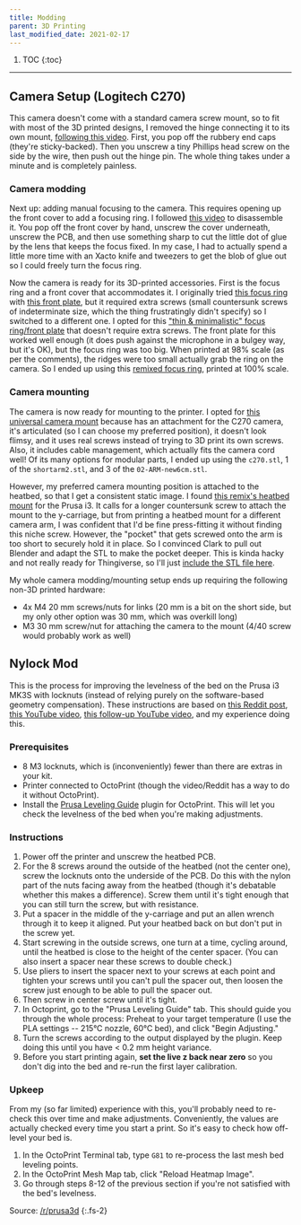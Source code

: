```yaml
---
title: Modding
parent: 3D Printing
last_modified_date: 2021-02-17
---
```


1. TOC
{:toc}

---

## Camera Setup (Logitech C270)

This camera doesn't come with a standard camera screw mount, so to fit with most of the 3D printed designs, I removed the hinge connecting it to its own mount, [following this video](https://www.youtube.com/watch?v=bWz1-wV8AU4). First, you pop off the rubbery end caps (they're sticky-backed). Then you unscrew a tiny Phillips head screw on the side by the wire, then push out the hinge pin. The whole thing takes under a minute and is completely painless.

### Camera modding

Next up: adding manual focusing to the camera. This requires opening up the front cover to add a focusing ring. I followed [this video](https://www.youtube.com/watch?v=v-gYgBeiOVI) to disassemble it. You pop off the front cover by hand, unscrew the cover underneath, unscrew the PCB, and then use something sharp to cut the little dot of glue by the lens that keeps the focus fixed. In my case, I had to actually spend a little more time with an Xacto knife and tweezers to get the blob of glue out so I could freely turn the focus ring.

Now the camera is ready for its 3D-printed accessories. First is the focus ring and a front cover that accommodates it. I originally tried [this focus ring](https://www.thingiverse.com/thing:1406879) with [this front plate](https://www.thingiverse.com/thing:1228521), but it required extra screws (small countersunk screws of indeterminate size, which the thing frustratingly didn't specify) so I switched to a different one. I opted for this ["thin & minimalistic" focus ring/front plate](https://www.thingiverse.com/thing:3036739/) that doesn't require extra screws. The front plate for this worked well enough (it does push against the microphone in a bulgey way, but it's OK), but the focus ring was too big. When printed at 98% scale (as per the comments), the ridges were too small actually grab the ring on the camera. So I ended up using this [remixed focus ring](https://www.thingiverse.com/thing:3645622), printed at 100% scale.

### Camera mounting

The camera is now ready for mounting to the printer. I opted for [this universal camera mount](https://www.thingiverse.com/thing:2477180) because has an attachment for the C270 camera, it's articulated (so I can choose my preferred position), it doesn't look flimsy, and it uses real screws instead of trying to 3D print its own screws. Also, it includes cable management, which actually fits the camera cord well! Of its many options for modular parts, I ended up using the `c270.stl`, 1 of the `shortarm2.stl`, and 3 of the `02-ARM-new6cm.stl`.

However, my preferred camera mounting position is attached to the heatbed, so that I get a consistent static image. I found [this remix's heatbed mount](https://www.thingiverse.com/thing:3693818) for the Prusa i3. It calls for a longer countersunk screw to attach the mount to the y-carriage, but from printing a heatbed mount for a different camera arm, I was confident that I'd be fine press-fitting it without finding this niche screw. However, the "pocket" that gets screwed onto the arm is too short to securely hold it in place. So I convinced Clark to pull out Blender and adapt the STL to make the pocket deeper. This is kinda hacky and not really ready for Thingiverse, so I'll just [include the STL file here](/assets/files/Y-Axis_Mount-Left_deeper.stl).

My whole camera modding/mounting setup ends up requiring the following non-3D printed hardware:

- 4x M4 20 mm screws/nuts for links (20 mm is a bit on the short side, but my only other option was 30 mm, which was overkill long)
- M3 30 mm screw/nut for attaching the camera to the mount (4/40 screw would probably work as well)

## Nylock Mod

This is the process for improving the levelness of the bed on the Prusa i3 MK3S with locknuts (instead of relying purely on the software-based geometry compensation). These instructions are based on [this Reddit post](https://www.reddit.com/r/prusa3d/comments/bp440f/full_guide_to_doing_nylock_mod_if_you_havent_you/), [this YouTube video](https://www.youtube.com/watch?v=hDv73AdiBqM), [this follow-up YouTube video](https://www.youtube.com/watch?v=NJSWhqmYgJo), and my experience doing this.

### Prerequisites

- 8 M3 locknuts, which is (inconveniently) fewer than there are extras in your kit.
- Printer connected to OctoPrint (though the video/Reddit has a way to do it without OctoPrint).
- Install the [Prusa Leveling Guide](https://plugins.octoprint.org/plugins/PrusaLevelingGuide/) plugin for OctoPrint. This will let you check the levelness of the bed when you're making adjustments.

### Instructions

1. Power off the printer and unscrew the heatbed PCB.
2. For the 8 screws around the outside of the heatbed (not the center one), screw the locknuts onto the underside of the PCB. Do this with the nylon part of the nuts facing away from the heatbed (though it's debatable whether this makes a difference). Screw them until it's tight enough that you can still turn the screw, but with resistance.
3. Put a spacer in the middle of the y-carriage and put an allen wrench through it to keep it aligned. Put your heatbed back on but don't put in the screw yet.
4. Start screwing in the outside screws, one turn at a time, cycling around, until the heatbed is close to the height of the center spacer. (You can also insert a spacer near these screws to double check.)
5. Use pliers to insert the spacer next to your screws at each point and tighten your screws until you can't pull the spacer out, then loosen the screw just enough to be able to pull the spacer out.
6. Then screw in center screw until it's tight.
7. In Octoprint, go to the "Prusa Leveling Guide" tab. This should guide you through the whole process: Preheat to your target temperature (I use the PLA settings -- 215°C nozzle, 60°C bed), and click "Begin Adjusting."
8.  Turn the screws according to the output displayed by the plugin. Keep doing this until you have < 0.2 mm height variance.
9.  Before you start printing again, **set the live z back near zero** so you don't dig into the bed and re-run the first layer calibration.

### Upkeep

From my (so far limited) experience with this, you'll probably need to re-check this over time and make adjustments. Conveniently, the values are actually checked every time you start a print. So it's easy to check how off-level your bed is.

1. In the OctoPrint Terminal tab, type `G81` to re-process the last mesh bed leveling points.
2. In the OctoPrint Mesh Map tab, click "Reload Heatmap Image".
3. Go through steps 8-12 of the previous section if you're not satisfied with the bed's levelness.

Source: [/r/prusa3d](https://www.reddit.com/r/prusa3d/comments/bp440f/full_guide_to_doing_nylock_mod_if_you_havent_you/)
{:.fs-2}
